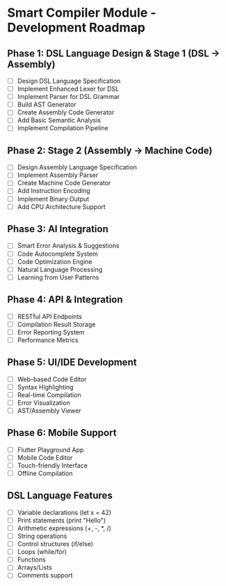 # Smart Compiler Module - Development Roadmap

## Phase 1: DSL Language Design & Stage 1 (DSL → Assembly)

-   [ ] Design DSL Language Specification
-   [ ] Implement Enhanced Lexer for DSL
-   [ ] Implement Parser for DSL Grammar
-   [ ] Build AST Generator
-   [ ] Create Assembly Code Generator
-   [ ] Add Basic Semantic Analysis
-   [ ] Implement Compilation Pipeline

## Phase 2: Stage 2 (Assembly → Machine Code)

-   [ ] Design Assembly Language Specification
-   [ ] Implement Assembly Parser
-   [ ] Create Machine Code Generator
-   [ ] Add Instruction Encoding
-   [ ] Implement Binary Output
-   [ ] Add CPU Architecture Support

## Phase 3: AI Integration

-   [ ] Smart Error Analysis & Suggestions
-   [ ] Code Autocomplete System
-   [ ] Code Optimization Engine
-   [ ] Natural Language Processing
-   [ ] Learning from User Patterns

## Phase 4: API & Integration

-   [ ] RESTful API Endpoints
-   [ ] Compilation Result Storage
-   [ ] Error Reporting System
-   [ ] Performance Metrics

## Phase 5: UI/IDE Development

-   [ ] Web-based Code Editor
-   [ ] Syntax Highlighting
-   [ ] Real-time Compilation
-   [ ] Error Visualization
-   [ ] AST/Assembly Viewer

## Phase 6: Mobile Support

-   [ ] Flutter Playground App
-   [ ] Mobile Code Editor
-   [ ] Touch-friendly Interface
-   [ ] Offline Compilation

## DSL Language Features

-   [ ] Variable declarations (let x = 42)
-   [ ] Print statements (print "Hello")
-   [ ] Arithmetic expressions (+, -, \*, /)
-   [ ] String operations
-   [ ] Control structures (if/else)
-   [ ] Loops (while/for)
-   [ ] Functions
-   [ ] Arrays/Lists
-   [ ] Comments support
